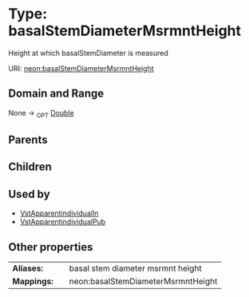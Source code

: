 
# Type: basalStemDiameterMsrmntHeight


Height at which basalStemDiameter is measured

URI: [neon:basalStemDiameterMsrmntHeight](https://data.neonscience.org/basalStemDiameterMsrmntHeight)


## Domain and Range

None ->  <sub>OPT</sub> [Double](types/Double.md)

## Parents


## Children


## Used by

 * [VstApparentindividualIn](VstApparentindividualIn.md)
 * [VstApparentindividualPub](VstApparentindividualPub.md)

## Other properties

|  |  |  |
| --- | --- | --- |
| **Aliases:** | | basal stem diameter msrmnt height |
| **Mappings:** | | neon:basalStemDiameterMsrmntHeight |


